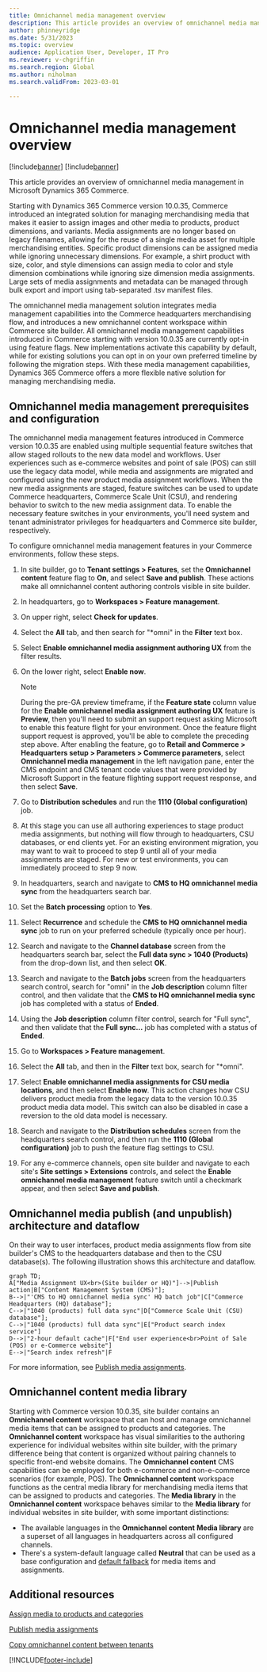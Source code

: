 ```yaml
---
title: Omnichannel media management overview
description: This article provides an overview of omnichannel media management in Microsoft Dynamics 365 Commerce.
author: phinneyridge
ms.date: 5/31/2023
ms.topic: overview
audience: Application User, Developer, IT Pro
ms.reviewer: v-chgriffin
ms.search.region: Global
ms.author: niholman
ms.search.validFrom: 2023-03-01

---
```


# Omnichannel media management overview

[!include[banner](../includes/banner.md)]
[!include[banner](../includes/preview-banner.md)]

This article provides an overview of omnichannel media management in Microsoft Dynamics 365 Commerce.

Starting with Dynamics 365 Commerce version 10.0.35, Commerce introduced an integrated solution for managing merchandising media that makes it easier to assign images and other media to products, product dimensions, and variants. Media assignments are no longer based on legacy filenames, allowing for the reuse of a single media asset for multiple merchandising entities. Specific product dimensions can be assigned media while ignoring unnecessary dimensions. For example, a shirt product with size, color, and style dimensions can assign media to color and style dimension combinations while ignoring size dimension media assignments. Large sets of media assignments and metadata can be managed through bulk export and import using tab-separated .tsv manifest files. 

The omnichannel media management solution integrates media management capabilities into the Commerce headquarters merchandising flow, and introduces a new omnichannel content workspace within Commerce site builder. All omnichannel media management capabilities introduced in Commerce starting with version 10.0.35 are currently opt-in using feature flags. New implementations activate this capability by default, while for existing solutions you can opt in on your own preferred timeline by following the migration steps. With these media management capabilities, Dynamics 365 Commerce offers a more flexible native solution for managing merchandising media.

<!-- ## Omnichannel media management how-to guides-->

## Omnichannel media management prerequisites and configuration

The omnichannel media management features introduced in Commerce version 10.0.35 are enabled using multiple sequential feature switches that allow staged rollouts to the new data model and workflows. User experiences such as e-commerce websites and point of sale (POS) can still use the legacy data model, while media and assignments are migrated and configured using the new product media assignment workflows. When the new media assignments are staged, feature switches can be used to update Commerce headquarters, Commerce Scale Unit (CSU), and rendering behavior to switch to the new media assignment data. To enable the necessary feature switches in your environments, you'll need system and tenant administrator privileges for headquarters and Commerce site builder, respectively.

To configure omnichannel media management features in your Commerce environments, follow these steps.

1. In site builder, go to **Tenant settings \> Features**, set the **Omnichannel content** feature flag to **On**, and select **Save and publish**. These actions make all omnichannel content authoring controls visible in site builder.
2. In headquarters, go to **Workspaces \> Feature management**.
3. On upper right, select **Check for updates**.
4. Select the **All** tab, and then search for "\*omni" in the **Filter** text box. 
5. Select **Enable omnichannel media assignment authoring UX** from the filter results.
6. On the lower right, select **Enable now**.  

    > [!NOTE]
    > During the pre-GA preview timeframe, if the **Feature state** column value for the **Enable omnichannel media assignment authoring UX** feature is **Preview**, then you'll need to submit an support request asking Microsoft to enable this feature flight for your environment. Once the feature flight support request is approved, you'll be able to complete the preceding step above. After enabling the feature, go to **Retail and Commerce \> Headquarters setup \> Parameters \> Commerce parameters**, select **Omnichannel media management** in the left navigation pane, enter the CMS endpoint and CMS tenant code values that were provided by Microsoft Support in the feature flighting support request response, and then select **Save**.

7. Go to **Distribution schedules** and run the **1110 (Global configuration)** job.
8. At this stage you can use all authoring experiences to stage product media assignments, but nothing will flow through to headquarters, CSU databases, or end clients yet. For an existing environment migration, you may want to wait to proceed to step 9 until all of your media assignments are staged. For new or test environments, you can immediately proceed to step 9 now.
9. In headquarters, search and navigate to **CMS to HQ omnichannel media sync** from the headquarters search bar.
10. Set the **Batch processing** option to **Yes**.
11. Select **Recurrence** and schedule the **CMS to HQ omnichannel media sync** job to run on your preferred schedule (typically once per hour).
12. Search and navigate to the **Channel database** screen from the headquarters search bar, select the **Full data sync \> 1040 (Products)** from the drop-down list, and then select **OK**.
13. Search and navigate to the **Batch jobs** screen from the headquarters search control, search for "omni" in the **Job description** column filter control, and then validate that the **CMS to HQ omnichannel media sync** job has completed with a status of **Ended**.
14. Using the **Job description** column filter control, search for "Full sync", and then validate that the **Full sync...** job has completed with a status of **Ended**.
15. Go to **Workspaces \> Feature management**.
16. Select the **All** tab, and then in the **Filter** text box, search for "\*omni". 
17. Select **Enable omnichannel media assignments for CSU media locations**, and then select **Enable now**. This action changes how CSU delivers product media from the legacy data to the version 10.0.35 product media data model. This switch can also be disabled in case a reversion to the old data model is necessary.
18. Search and navigate to the **Distribution schedules** screen from the headquarters search control, and then run the **1110 (Global configuration)** job to push the feature flag settings to CSU.
19. For any e-commerce channels, open site builder and navigate to each site's **Site settings \> Extensions** controls, and select the **Enable omnichannel media management** feature switch until a checkmark appear, and then select **Save and publish**.

<!--Your environment should now be ready to use the omnichannel media features end-to-end. For more information on job and cache behavior for product media publishing, see [Omnichannel media management overview](#omnichannel-media-management-overview) for authoring tutorials, and [Omnichannel media publish architecture and dataflow](#omnichannel-media-publish-and-unpublish-architecture-and-dataflow).-->

## Omnichannel media publish (and unpublish) architecture and dataflow

On their way to user interfaces, product media assignments flow from site builder's CMS  to the headquarters database and then to the CSU database(s). The following illustration shows this architecture and dataflow.

```mermaid
graph TD;
A["Media Assignment UX<br>(Site builder or HQ)"]-->|Publish action|B["Content Management System (CMS)"];
B-->|"'CMS to HQ omnichannel media sync' HQ batch job"|C["Commerce Headquarters (HQ) database"];
C-->|"1040 (products) full data sync"|D["Commerce Scale Unit (CSU) database"];
C-->|"1040 (products) full data sync"|E["Product search index service"]
D-->|"2-hour default cache"|F["End user experience<br>Point of Sale (POS) or e-Commerce website"]
E-->|"Search index refresh"|F
```

For more information, see [Publish media assignments](publish-media-omnichannel.md).

## Omnichannel content media library

Starting with Commerce version 10.0.35, site builder contains an **Omnichannel content** workspace that can host and manage omnichannel media items that can be assigned to products and categories. The **Omnichannel content** workspace has visual similarities to the authoring experience for individual websites within site builder, with the primary difference being that content is organized without pairing channels to specific front-end website domains. The **Omnichannel content** CMS capabilities can be employed for both e-commerce and non-e-commerce scenarios (for example, POS). The **Omnichannel content** workspace functions as the central media library for merchandising media items that can be assigned to products and categories. The **Media library** in the **Omnichannel content** workspace behaves similar to the **Media library** for individual websites in site builder, with some important distinctions:  

- The available languages in the **Omnichannel content** **Media library** are a superset of all languages in headquarters across all configured channels.
- There's a system-default language called **Neutral** that can be used as a base configuration and [default fallback](assign-media-omnichannel.md#omnichannel-channel-specific-and-locale-specific-media-assignments) for media items and assignments.

## Additional resources

[Assign media to products and categories](assign-media-omnichannel.md)

[Publish media assignments](publish-media-omnichannel.md)

[Copy omnichannel content between tenants](copy-content-between-tenants.md)


[!INCLUDE[footer-include](../includes/footer-banner.md)]

